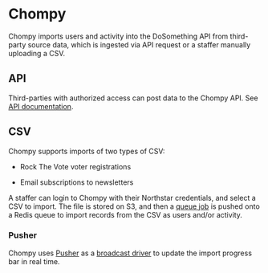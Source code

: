 # Chompy

Chompy imports users and activity into the DoSomething API from third-party source data, which is ingested via API request or a staffer manually uploading a CSV.

## API

Third-parties with authorized access can post data to the Chompy API. See [API documentation](https://github.com/DoSomething/chompy/tree/master/docs/endpoints).

## CSV

Chompy supports imports of two types of CSV:

* Rock The Vote voter registrations

* Email subscriptions to newsletters

A staffer can login to Chompy with their Northstar credentials, and select a CSV to import. The file is stored on S3, and then a [queue job](https://laravel.com/docs/5.6/queues) is pushed onto a Redis queue to import records from the CSV as users and/or activity.

### Pusher

Chompy uses [Pusher](https://pusher.com/) as a [broadcast driver](https://laravel.com/docs/5.6/broadcasting) to update the import progress bar in real time.

